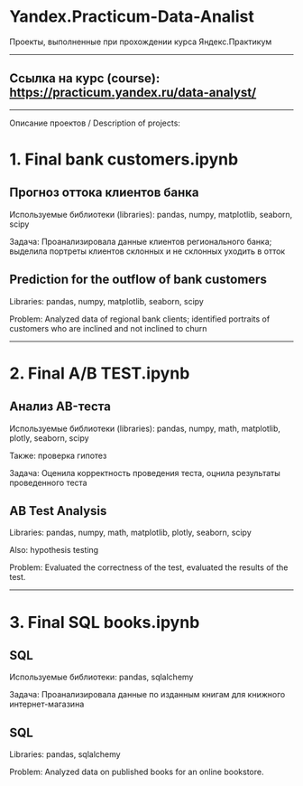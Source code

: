 # Yandex.Practicum-Data-Analist
Проекты, выполненные при прохождении курса Яндекс.Практикум

-----------------------------------------------------------

## Ссылка на курс (course): https://practicum.yandex.ru/data-analyst/

-----------------------------------------------------------

Описание проектов / Description of projects:

# 1. Final bank customers.ipynb

## Прогноз оттока клиентов банка

Используемые библиотеки (libraries): pandas, numpy, matplotlib, seaborn, scipy

Задача: Проанализировала данные клиентов регионального банка; выделила портреты клиентов склонных и не склонных уходить в отток

## Prediction for the outflow of bank customers

Libraries: pandas, numpy, matplotlib, seaborn, scipy

Problem: Analyzed data of regional bank clients; identified portraits of customers who are inclined and not inclined to churn

-----------------------------------------------------------

# 2. Final A/B TEST.ipynb

## Анализ АB-теста

Используемые библиотеки (libraries): pandas, numpy, math, matplotlib, plotly, seaborn, scipy

Также: проверка гипотез

Задача: Оценила корректность проведения теста, оцнила результаты проведенного теста

## AB Test Analysis

Libraries: pandas, numpy, math, matplotlib, plotly, seaborn, scipy

Also: hypothesis testing

Problem: Evaluated the correctness of the test, evaluated the results of the test.

-----------------------------------------------------------

# 3. Final SQL books.ipynb

## SQL

Используемые библиотеки: pandas, sqlalchemy

Задача: Проанализировала данные по изданным книгам для книжного интернет-магазина

## SQL

Libraries: pandas, sqlalchemy

Problem: Analyzed data on published books for an online bookstore.
